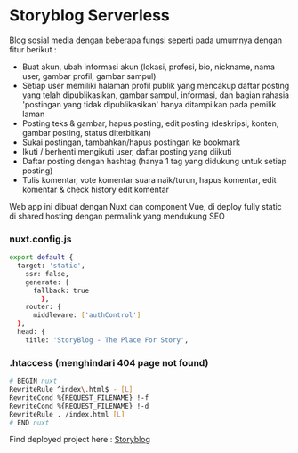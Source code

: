 # Storyblog Serverless

Blog sosial media dengan beberapa fungsi seperti pada umumnya dengan fitur berikut :

- Buat akun, ubah informasi akun (lokasi, profesi, bio, nickname, nama user, gambar profil, gambar sampul)
- Setiap user memiliki halaman profil publik yang mencakup daftar posting yang telah dipublikasikan, gambar sampul, informasi, dan bagian rahasia 'postingan yang tidak dipublikasikan' hanya ditampilkan pada pemilik laman
- Posting teks & gambar, hapus posting, edit posting (deskripsi, konten, gambar posting, status diterbitkan)
- Sukai postingan, tambahkan/hapus postingan ke bookmark
- Ikuti / berhenti mengikuti user, daftar posting yang diikuti
- Daftar posting dengan hashtag (hanya 1 tag yang didukung untuk setiap posting)
- Tulis komentar, vote komentar suara naik/turun, hapus komentar, edit komentar & check history edit komentar

Web app ini dibuat dengan Nuxt dan component Vue, di deploy fully static di shared hosting dengan permalink yang mendukung SEO

### nuxt.config.js
```bash
export default {
  target: 'static',
    ssr: false,
    generate: {
      fallback: true
        },
    router: {
      middleware: ['authControl']
  },
  head: {
    title: 'StoryBlog - The Place For Story',
```

### .htaccess (menghindari 404 page not found)
```bash
# BEGIN nuxt
RewriteRule ^index\.html$ - [L]
RewriteCond %{REQUEST_FILENAME} !-f
RewriteCond %{REQUEST_FILENAME} !-d
RewriteRule . /index.html [L]
# END nuxt
```

Find deployed project here : <a href="https://storyblog.malanggleerrr.com/">Storyblog</a>
